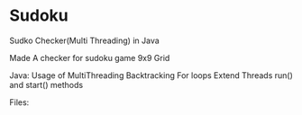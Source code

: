 # Sudoku
Sudko Checker(Multi Threading) in Java

Made A checker for sudoku game 
9x9 Grid

Java:
Usage of MultiThreading 
Backtracking
For loops
Extend Threads
run() and start() methods

Files:
